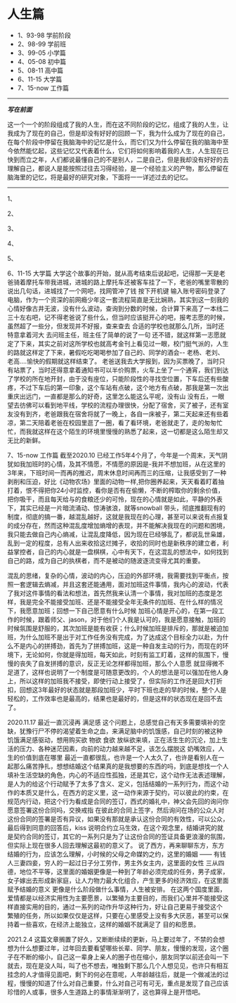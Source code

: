 # 人生篇

+ 1、93-98 学前阶段
+ 2、98-99 学前班
+ 3、99-05 小学篇
+ 4、05-08 初中篇
+ 5、08-11 高中篇
+ 6、11-15 大学篇
+ 7、15-now 工作篇

***
***写在前面***

这一个一个的阶段组成了我的人生，而在这不同阶段的记忆，组成了我的人生，让我成为了现在的自己，但是却没有好好的回顾一下，我为什么成为了现在的自己，在每个阶段中停留在我脑海中的记忆是什么，而它们又为什么停留在我的脑海中至今依然能忆起，这些记忆又代表着什么，它们将如何影响着我的人生，人生现在已快到而立之年，人们都说最懂自己的不是别人，二是自己，但是我却没有好好的去理解自己，都说人是能按照过往去习得经验，是一个经验主义的产物，那么停留在脑海里的记忆，将是最好的研究对象，下面将一一详述过去的记忆。

<!--more-->

***

1、

2、

3、

4、

5、

6、11-15 大学篇
   大学这个故事的开始，就从高考结束后说起吧，记得那一天是老爸骑着摩托车带我进城，进城的路上摩托车还被客车挂了一下，老爸的嘴里零散的说出几句话，进城找了一个网吧，找网管冲了钱 按下开机键 输入账号密码登录了电脑，作为一个资深的前网瘾少年这一套流程简直是无比娴熟，其实到这一刻我的心情好像古井无波，没有什么波动，查询到分数的时候，合计算下来高了一本线二三十左右吧，记不得老爸说了些什么，但当时应该挺开心的吧，报考志愿的时候，虽然超了一些分，但发现并不好报，查来查去 合适的学校也就那么几所，当时还特意拿着河大 去问班主任，班主任了简单的说了一句 还不错，就这样第一志愿就定了下来，其实之前对这所学校也就高考金刊上看见过一眼，校门挺气派的，人生的路就这样定了下来，暑假吃吃喝喝参加了自己的、同学的酒会-- 老杨、老刘、老高....愉快的假期就这样结束了。
   老爸送我去大学报到，因为买票晚了，当时只有站票了，当时还得意拿着通知书可以半价购票，火车上坐了一个通宵，我们到达了学校的所在地开封，由于没有座位，只能阶段性的寻找空位置，下车后还有些酸疼，不过下车后的第一印象，这个车站有点破，这个地方有点破，那我是第一次出重庆出远门，一直都是那么的好奇，这里怎么能这么平呢，没有山 没有丘，一眼望去彷佛可以看到地平线，学校的流程办理很快，分配了宿舍，买了被子，还有室友没有到齐，老爸跟我在宿舍将就了一晚上，各自一床被子，第二天起来还有些着凉，第二天陪着老爸在校园里逛了一圈，看了看环境，老爸就走了，走的匆匆忙忙，而我就这样在这个陌生的环境里慢慢的熟悉了起来，这一切都是这么陌生却又无比的新鲜。

7、15-now 工作篇
    截至2020.10 已经工作5年4个月了，今年是一个周末，天气阴犹如我加班时的心情，及其不情愿，不情愿的原因是-我并不想加班，从在这里的3年来，下班时间一而再的推迟，周末休息时间再而三的压缩，让我感受到了一种剥削和压迫，好比《动物农场》里面的动物一样,把你圈养起来，天天看着盯着抽打着，恨不得把你24小时监控，看你是否有在偷懒，不断的榨取你的剩余价值，把你吸干，而且每天给与的食粮还少的可怜，现在的心情就是如此，平静的外表下，其实已经是一片暗流涌动、惊涛骇浪，就等snowball 带头，彻底推翻现有的制度，彻底的搞一番，越混乱越好，这就是我现在的心理，甚至可以来说有点报复的成分存在，然而这种混乱度增加熵增的表现，并不能解决我现在的问题和困境，我只能去做自己内心熵减，让混乱度降低，因为现在已经够乱了，都说乱世枭雄，乱到一定的程度，总有人出来收拾这烂摊子，收拾的同时也是新秩序的建立者，利益掌控者，自己的内心就是一盘棋棋，心中有天下，在这混乱的想法中，如何找到自己的路，成为自己的执棋者，而不是被动的随波逐流变得尤其的重要。

混乱的思绪，复杂的心情，波动的内心，压迫的外部环境，我需要找到平衡点，按照一套逻辑去熵减，并且这套还能通用，面对加班这件事情，我内心的波动，代表了我对这件事情的看法和想法，首先然我来认清一个事情，我对加班的态度是怎样，我是完全不能接受加班、还是不能接受全年无条件的加班、在什么样的情况下，我愿意加班；回想一下自己愿意有什么时候 加班心情是开心的，在第一段工作的时候，跟着师父、jason，对于他们个人我是认可的，我是愿意接触，加班的时候氛围是舒服的，其次加班是能有收获；什么时候加班是排斥的，那就是被迫加班，为什么加班不是出于对工作任务没有完成，为了达成这个目标全力以赴，为什么不是内心的拼搏劲，首先为了拼搏加班，这是一种自发主动的行为，而现在的环境下，无论如何，你就是得加班，每天如此，时刻有监工盯着，这样的氛围下，慢慢的丧失了自发拼搏的意识，反正无论怎样都得加班，那么个人意愿
就显得微不足道了，这样也说明了一个制度是可随意更改的，个人的想法是可以强加在他人身上，所以这样的加班我不接受，即使行动上接受了，但实际的工作还是回大打折扣，回想这3年最好的状态就是那段加班少，平时下班也走的早的时候，整个人是轻松的，工作效率也是最高的，结果也是最好的，但是这样的状态现在是回不去了。

2020.11.17
最近一直沉浸再 满足感 这个问题上，总感觉自己有天多需要填补的空缺，犹豫行尸不停的渴望着生命之血，来满足脑中的饥饿感，自己时刻的被这种 饥饿满足感驱动，想用购买欲 物欲 食欲 放纵欲来填，正在活生生的沉沦，加上生活的压力、各种迷茫因素，向前的动力越来越不足，该怎么摆脱这 奶嘴效应，人生的价值到底在哪里
最近一直都很乱，也许是一个人太久了，也许是看别人在一起那么痛苦挣扎，想想结婚这个结果真的是我想要的东西的吗，到底是想找一个人填补生活空缺的角色，内心的不适应性孤独，还是其它，这个动作无法表述理解，是人为的给这个行动赋予了太多了含义、定义，包括结婚的一系列行为，而这个动作的本质又是什么，在西方的定义里，这一动作来源于契约，可以彼此的约束，在规范内行动，把这个行为看成是合同的签订，西式的婚礼中，神父会先回的询问你愿意签署这份合同吗，交换戒指 在彼此的合同上签字，然后询问在场的公众人对这份合同的签署是否有异议，如果没有那就是承认这份合同的有效性，可以公众，最后得到同意的回答后，kiss 说明合约立马生效，在这个观念里，结婚讲究的就是契约合同的签订，其它的一系列只是为了让这份合同的签证具备更浪漫的氛围，但实际上现在很多人回去理解这最初的意义了。
说了西方，再来聊聊东方，东方结婚的行为，应该怎么理解，小时候的父母之命媒妁之约，这里的婚姻 —— 有钱人三妻四妾，穷人的一起过日子分工劳作，男主外女主内，这里面的女性 三从四德，地位不平等，这里面的婚姻更像是一种到了年龄必须完成的任务，男子成家，女子嫁出去形成新家庭，让人力物力最大化组合，产生更多的经济效应，在这里面赋予结婚的意义 更像是什么阶段做什么事情，人生被安排。
在这两个国度里面，爱情都是以经济实用性为主要愿景，以繁殖为主要目的，而我们心里并不能接受这样直接实用的目的，通过一系列的动作升华这种行为，好让自己更易于接受这个 繁殖的任务，所以如果仅仅是这样，只要在心里感受上没有多大厌恶，甚至可以保持着一些喜欢，在经济上能独立，这样的婚姻不就满足了 目的和愿景。

2021.2.4
这篇文章搁置了好久，又断断续续的更新，马上要过年了，不禁的会想想为什么想要过年，过年回去要看望哪些长辈、同学、朋友，慢慢的发现，这个圈子在不断的缩小，自己这一辈身上亲人的圈子也在缩小，朋友同学以前还会叫一下就去，现在是没人叫，叫了也不想去，唯独剩下那么几个人想见见，也许只有相互挂念的人才值得见面吧，剩下的何必在意呢，人年龄越往后，就是一个做减法的过程，慢慢的知道了什么对自己重要，什么对自己可有可无，重点是发现了自己应该珍惜的人或事，很多人生道路上的事情渐渐明了，这也算得上是开悟吧。


